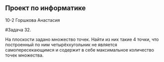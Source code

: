 ## Проект по информатике 

10-2 Горшкова Анастасия

#Задача 32.

На плоскости задано множество точек. Найти из них такие 4 точки, что построенный по ним четырёххугольник не является самопересекающимся и содержит в себе максимальное количество точек множества.
